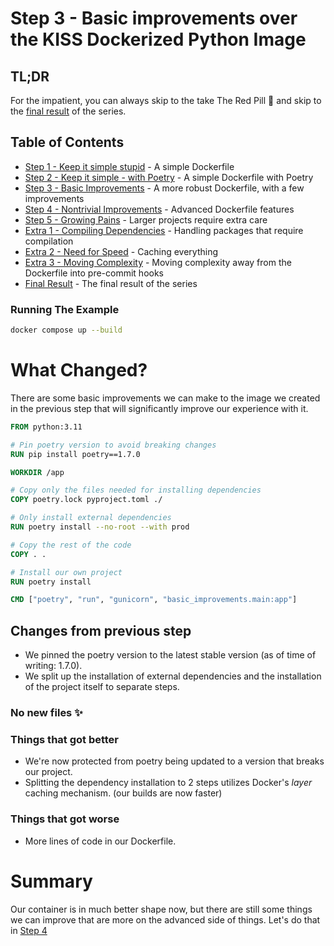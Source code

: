 # Step 3 - Basic improvements over the KISS Dockerized Python Image

## TL;DR

For the impatient, you can always skip to the take The Red Pill 💊 and skip to
the [final result](../README.md#final-result) of the series.

## Table of Contents

* [Step 1 - Keep it simple stupid](../step-1-kiss-requirements/README.md) - A simple Dockerfile
* [Step 2 - Keep it simple - with Poetry](../step-2-kiss-poetry/README.md) - A simple Dockerfile with Poetry
* [Step 3 - Basic Improvements](../step-3-basic-improvements/README.md) - A more robust Dockerfile, with a few
  improvements
* [Step 4 - Nontrivial Improvements](../step-4-nontrivial-improvements/README.md) - Advanced Dockerfile features
* [Step 5 - Growing Pains](../step-5-larger-project/README.md) - Larger projects require extra care
* [Extra 1 - Compiling Dependencies](../extra-1-compiling-dependencies/README.md) - Handling packages that require
  compilation
* [Extra 2 - Need for Speed](../extra-2-need-for-speed/README.md) - Caching everything
* [Extra 3 - Moving Complexity](../extra-3-moving-complexity/README.md) - Moving complexity away from the Dockerfile
  into pre-commit hooks
* [Final Result](../README.md#final-result) - The final result of the series

### Running The Example

```bash
docker compose up --build
```

# What Changed?

There are some basic improvements we can make to the image we created in the previous step that will significantly
improve our experience with it.

```dockerfile
FROM python:3.11

# Pin poetry version to avoid breaking changes
RUN pip install poetry==1.7.0

WORKDIR /app

# Copy only the files needed for installing dependencies
COPY poetry.lock pyproject.toml ./

# Only install external dependencies
RUN poetry install --no-root --with prod

# Copy the rest of the code
COPY . .

# Install our own project
RUN poetry install

CMD ["poetry", "run", "gunicorn", "basic_improvements.main:app"]

```

## Changes from previous step

* We pinned the poetry version to the latest stable version (as of time of writing: 1.7.0).
* We split up the installation of external dependencies and the installation of the project itself to separate steps.

### No new files ✨

### Things that got better

* We're now protected from poetry being updated to a version that breaks our project.
* Splitting the dependency installation to 2 steps utilizes Docker's _layer_ caching mechanism. (our builds are now
  faster)

### Things that got worse

* More lines of code in our Dockerfile.

# Summary

Our container is in much better shape now, but there are still some things we can improve that are more on the advanced
side of things. Let's do that in [Step 4](../step-4-nontrivial-improvements/README.md)